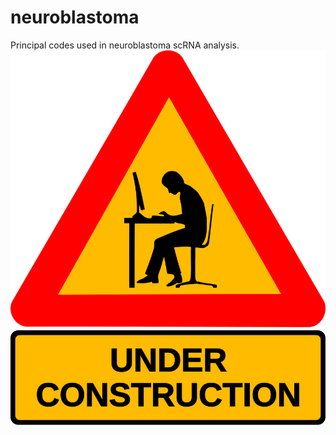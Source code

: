 # neuroblastoma
Principal codes used in neuroblastoma scRNA analysis.
![image](https://github.com/Dongrui-fdu/neuroblastoma/blob/image/under-construction_geek_man_01.png)
